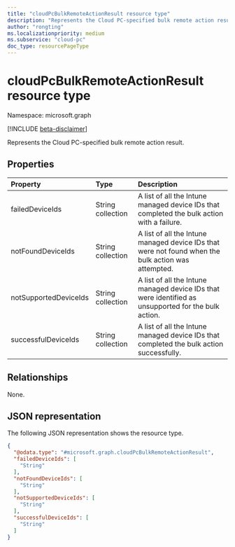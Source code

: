 ```yaml
---
title: "cloudPcBulkRemoteActionResult resource type"
description: "Represents the Cloud PC-specified bulk remote action result."
author: "rongting"
ms.localizationpriority: medium
ms.subservice: "cloud-pc"
doc_type: resourcePageType
---
```


# cloudPcBulkRemoteActionResult resource type

Namespace: microsoft.graph

[!INCLUDE [beta-disclaimer](../../includes/beta-disclaimer.md)]

Represents the Cloud PC-specified bulk remote action result.

## Properties
|Property|Type|Description|
|:---|:---|:---|
|failedDeviceIds|String collection|A list of all the Intune managed device IDs that completed the bulk action with a failure.|
|notFoundDeviceIds|String collection|A list of all the Intune managed device IDs that were not found when the bulk action was attempted.|
|notSupportedDeviceIds|String collection|A list of all the Intune managed device IDs that were identified as unsupported for the bulk action.|
|successfulDeviceIds|String collection|A list of all the Intune managed device IDs that completed the bulk action successfully.|

## Relationships
None.

## JSON representation
The following JSON representation shows the resource type.
<!-- {
  "blockType": "resource",
  "@odata.type": "microsoft.graph.cloudPcBulkRemoteActionResult"
}
-->
``` json
{
  "@odata.type": "#microsoft.graph.cloudPcBulkRemoteActionResult",
  "failedDeviceIds": [
    "String"
  ],
  "notFoundDeviceIds": [
    "String"
  ],
  "notSupportedDeviceIds": [
    "String"
  ],
  "successfulDeviceIds": [
    "String"
  ]
}
```

